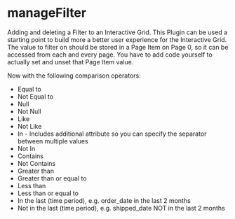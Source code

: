 # manageFilter
Adding and deleting a Filter to an Interactive Grid. 
This Plugin can be used a starting point to build more a better user experience for the Interactive Grid.
The value to filter on should be stored in a Page Item on Page 0, so it can be accessed from each and every page.
You have to add code yourself to actually set and unset that Page Item value.

Now with the following comparison operators:

* Equal to
* Not Equal to 
* Null
* Not Null
* Like
* Not Like
* In - Includes additional attribute so you can specify the separator between multiple values
* Not In
* Contains
* Not Contains
* Greater than
* Greater than or equal to
* Less than
* Less than or equal to
* In the last (time period), e.g. order_date in the last 2 months
* Not in the last (time period), e.g. shipped_date NOT in the last 2 months
